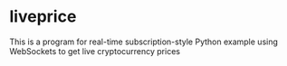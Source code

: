 # liveprice
This is a program for real-time subscription-style Python example using WebSockets to get live cryptocurrency prices